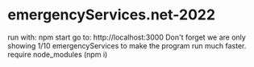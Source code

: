 # emergencyServices.net-2022
run with:
npm start
go to:
http://localhost:3000
Don't forget we are only showing 1/10 emergencyServices to make the program run much faster.
require node_modules (npm i)